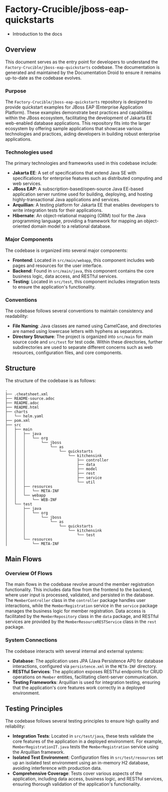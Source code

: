 
# Factory-Crucible/jboss-eap-quickstarts
- Introduction to the docs

## Overview
This document serves as the entry point for developers to understand the `Factory-Crucible/jboss-eap-quickstarts` codebase. The documentation is generated and maintained by the Documentation Droid to ensure it remains up-to-date as the codebase evolves.

### Purpose
The `Factory-Crucible/jboss-eap-quickstarts` repository is designed to provide quickstart examples for JBoss EAP (Enterprise Application Platform). These examples demonstrate best practices and capabilities within the JBoss ecosystem, facilitating the development of Jakarta EE web-enabled database applications. This repository fits into the larger ecosystem by offering sample applications that showcase various technologies and practices, aiding developers in building robust enterprise applications.

### Technologies used
The primary technologies and frameworks used in this codebase include:
- **Jakarta EE**: A set of specifications that extend Java SE with specifications for enterprise features such as distributed computing and web services.
- **JBoss EAP**: A subscription-based/open-source Java EE-based application server runtime used for building, deploying, and hosting highly-transactional Java applications and services.
- **Arquillian**: A testing platform for Jakarta EE that enables developers to write integration tests for their applications.
- **Hibernate**: An object-relational mapping (ORM) tool for the Java programming language, providing a framework for mapping an object-oriented domain model to a relational database.

### Major Components
The codebase is organized into several major components:
- **Frontend**: Located in `src/main/webapp`, this component includes web pages and resources for the user interface.
- **Backend**: Found in `src/main/java`, this component contains the core business logic, data access, and RESTful services.
- **Testing**: Located in `src/test`, this component includes integration tests to ensure the application's functionality.

### Conventions
The codebase follows several conventions to maintain consistency and readability:
- **File Naming**: Java classes are named using CamelCase, and directories are named using lowercase letters with hyphens as separators.
- **Directory Structure**: The project is organized into `src/main` for main source code and `src/test` for test code. Within these directories, further subdirectories are used to separate different concerns such as web resources, configuration files, and core components.

## Structure
The structure of the codebase is as follows:

```
.
├── .cheatsheet.xml
├── README-source.adoc
├── README.adoc
├── README.html
├── charts
│   └── helm.yaml
├── pom.xml
├── src
│   ├── main
│   │   ├── java
│   │   │   └── org
│   │   │       └── jboss
│   │   │           └── as
│   │   │               └── quickstarts
│   │   │                   └── kitchensink
│   │   │                       ├── controller
│   │   │                       ├── data
│   │   │                       ├── model
│   │   │                       ├── rest
│   │   │                       ├── service
│   │   │                       └── util
│   │   ├── resources
│   │   │   └── META-INF
│   │   └── webapp
│   │       └── WEB-INF
│   └── test
│       ├── java
│       │   └── org
│       │       └── jboss
│       │           └── as
│       │               └── quickstarts
│       │                   └── kitchensink
│       │                       └── test
│       └── resources
│           └── META-INF
```

## Main Flows
### Overview Of Flows
The main flows in the codebase revolve around the member registration functionality. This includes data flow from the frontend to the backend, where user input is processed, validated, and persisted in the database. The `MemberController` class in the `controller` package handles user interactions, while the `MemberRegistration` service in the `service` package manages the business logic for member registration. Data access is facilitated by the `MemberRepository` class in the `data` package, and RESTful services are provided by the `MemberResourceRESTService` class in the `rest` package.

### System Connections
The codebase interacts with several internal and external systems:
- **Database**: The application uses JPA (Java Persistence API) for database interactions, configured via `persistence.xml` in the `META-INF` directory.
- **RESTful Services**: The application exposes RESTful endpoints for CRUD operations on `Member` entities, facilitating client-server communication.
- **Testing Frameworks**: Arquillian is used for integration testing, ensuring that the application's core features work correctly in a deployed environment.

## Testing Principles
The codebase follows several testing principles to ensure high quality and reliability:
- **Integration Tests**: Located in `src/test/java`, these tests validate the core features of the application in a deployed environment. For example, `MemberRegistrationIT.java` tests the `MemberRegistration` service using the Arquillian framework.
- **Isolated Test Environment**: Configuration files in `src/test/resources` set up an isolated test environment using an in-memory H2 database, avoiding interference with production data.
- **Comprehensive Coverage**: Tests cover various aspects of the application, including data access, business logic, and RESTful services, ensuring thorough validation of the application's functionality.
